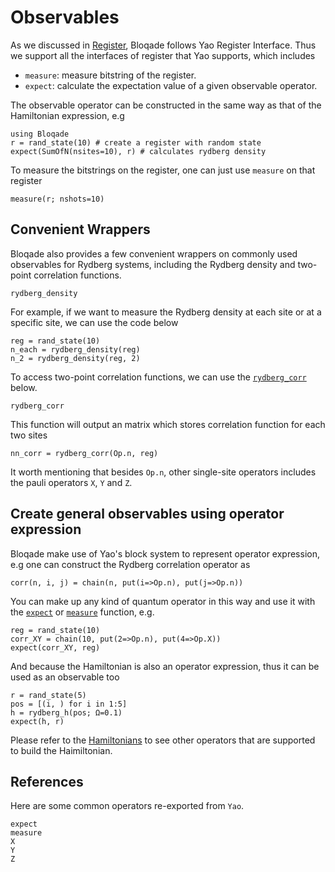 # Observables

As we discussed in [Register](@ref), Bloqade follows Yao Register Interface. 
Thus we support all the interfaces of register that Yao supports, which includes 

- `measure`: measure bitstring of the register.
- `expect`: calculate the expectation value of a given observable operator.

The observable operator can be constructed in the same way as that of the Hamiltonian expression, e.g

```@repl observable
using Bloqade
r = rand_state(10) # create a register with random state
expect(SumOfN(nsites=10), r) # calculates rydberg density
```

To measure the bitstrings on the register, one can just use `measure` on that register

```@repl observable
measure(r; nshots=10)
```

## Convenient Wrappers

Bloqade also provides a few convenient wrappers on commonly used observables for Rydberg systems, including the Rydberg density and two-point correlation functions. 

```@docs
rydberg_density
```
For example, if we want to measure the Rydberg density at each site or at a specific site, we can use the code below

```@repl observable
reg = rand_state(10)
n_each = rydberg_density(reg)
n_2 = rydberg_density(reg, 2)
```
To access two-point correlation functions, we can use the [`rydberg_corr`](@ref) below. 

```@docs
rydberg_corr
```

This function will output an matrix which stores correlation function for each two sites 

```@repl observable
nn_corr = rydberg_corr(Op.n, reg)
```

It worth mentioning that besides `Op.n`, other single-site operators includes the pauli operators `X`, `Y` and `Z`. 


## Create general observables using operator expression

Bloqade make use of Yao's block system to represent
operator expression, e.g one can construct the Rydberg
correlation operator as

```@repl observable
corr(n, i, j) = chain(n, put(i=>Op.n), put(j=>Op.n))
```

You can make up any kind of quantum operator in this way
and use it with the [`expect`](@ref) or [`measure`](@ref)
function, e.g. 

```@repl observable
reg = rand_state(10)
corr_XY = chain(10, put(2=>Op.n), put(4=>Op.X))
expect(corr_XY, reg) 
```
And because the Hamiltonian is also an operator expression,
thus it can be used as an observable too

```@repl observable
r = rand_state(5)
pos = [(i, ) for i in 1:5]
h = rydberg_h(pos; Ω=0.1)
expect(h, r)
```

Please refer to the [Hamiltonians](@ref) to see other operators that are supported to build the Haimiltonian. 

## References

Here are some common operators re-exported from `Yao`.

```@docs
expect
measure
X
Y
Z
```
